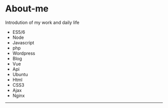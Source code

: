 # About-me
Introdution of my work and daily life
- ES5/6
- Node
- Javascript
- php
- Wordpress
- Blog
- Vue
- Api
- Ubuntu
- Html
- CSS3
- Ajax
- Nginx

------


